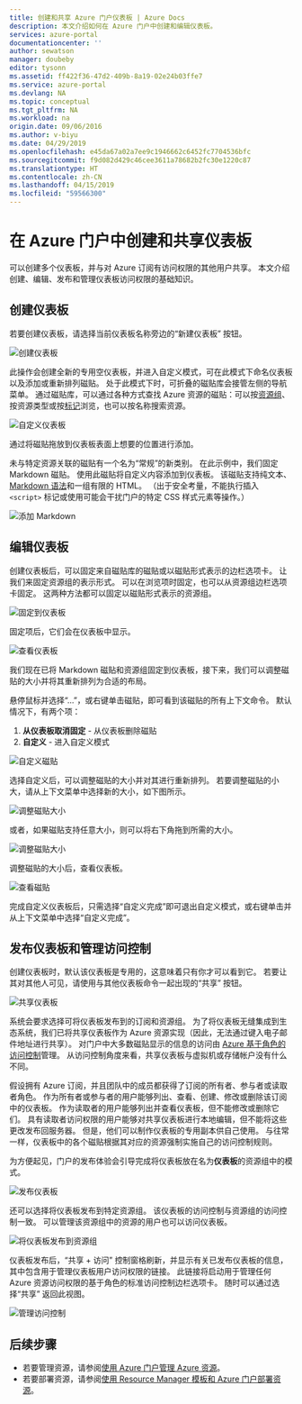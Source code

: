 ```yaml
---
title: 创建和共享 Azure 门户仪表板 | Azure Docs
description: 本文介绍如何在 Azure 门户中创建和编辑仪表板。
services: azure-portal
documentationcenter: ''
author: sewatson
manager: doubeby
editor: tysonn
ms.assetid: ff422f36-47d2-409b-8a19-02e24b03ffe7
ms.service: azure-portal
ms.devlang: NA
ms.topic: conceptual
ms.tgt_pltfrm: NA
ms.workload: na
origin.date: 09/06/2016
ms.author: v-biyu
ms.date: 04/29/2019
ms.openlocfilehash: e45da67a02a7ee9c1946662c6452fc7704536bfc
ms.sourcegitcommit: f9d082d429c46cee3611a78682b2fc30e1220c87
ms.translationtype: HT
ms.contentlocale: zh-CN
ms.lasthandoff: 04/15/2019
ms.locfileid: "59566300"
---
```

# <a name="create-and-share-dashboards-in-the-azure-portal"></a>在 Azure 门户中创建和共享仪表板
可以创建多个仪表板，并与对 Azure 订阅有访问权限的其他用户共享。  本文介绍创建、编辑、发布和管理仪表板访问权限的基础知识。

## <a name="create-a-dashboard"></a>创建仪表板
若要创建仪表板，请选择当前仪表板名称旁边的“新建仪表板”  按钮。  

![创建仪表板](./media/azure-portal-dashboards/new-dashboard.png)

此操作会创建全新的专用空仪表板，并进入自定义模式，可在此模式下命名仪表板以及添加或重新排列磁贴。  处于此模式下时，可折叠的磁贴库会接管左侧的导航菜单。  通过磁贴库，可以通过各种方式查找 Azure 资源的磁贴：可以按[资源组](../azure-resource-manager/resource-group-overview.md#resource-groups)、按资源类型或按[标记](../azure-resource-manager/resource-group-using-tags.md)浏览，也可以按名称搜索资源。  

![自定义仪表板](./media/azure-portal-dashboards/customize-dashboard.png)

通过将磁贴拖放到仪表板表面上想要的位置进行添加。

未与特定资源关联的磁贴有一个名为“常规”的新类别。  在此示例中，我们固定 Markdown 磁贴。  使用此磁贴将自定义内容添加到仪表板。  该磁贴支持纯文本、[Markdown 语法](https://daringfireball.net/projects/markdown/syntax)和一组有限的 HTML。  （出于安全考量，不能执行插入 `<script>` 标记或使用可能会干扰门户的特定 CSS 样式元素等操作。） 

![添加 Markdown](./media/azure-portal-dashboards/add-markdown.png)

## <a name="edit-a-dashboard"></a>编辑仪表板
创建仪表板后，可以固定来自磁贴库的磁贴或以磁贴形式表示的边栏选项卡。 让我们来固定资源组的表示形式。 可以在浏览项时固定，也可以从资源组边栏选项卡固定。 这两种方法都可以固定以磁贴形式表示的资源组。

![固定到仪表板](./media/azure-portal-dashboards/pin-to-dashboard.png)

固定项后，它们会在仪表板中显示。

![查看仪表板](./media/azure-portal-dashboards/view-dashboard.png)

我们现在已将 Markdown 磁贴和资源组固定到仪表板，接下来，我们可以调整磁贴的大小并将其重新排列为合适的布局。

悬停鼠标并选择“...”，或右键单击磁贴，即可看到该磁贴的所有上下文命令。 默认情况下，有两个项：

1. **从仪表板取消固定** - 从仪表板删除磁贴
2. **自定义** - 进入自定义模式

![自定义磁贴](./media/azure-portal-dashboards/customize-tile.png)

选择自定义后，可以调整磁贴的大小并对其进行重新排列。 若要调整磁贴的小大，请从上下文菜单中选择新的大小，如下图所示。

![调整磁贴大小](./media/azure-portal-dashboards/resize-tile.png)

或者，如果磁贴支持任意大小，则可以将右下角拖到所需的大小。

![调整磁贴大小](./media/azure-portal-dashboards/resize-corner.png)

调整磁贴的大小后，查看仪表板。

![查看磁贴](./media/azure-portal-dashboards/view-tile.png)

完成自定义仪表板后，只需选择“自定义完成”即可退出自定义模式，或右键单击并从上下文菜单中选择“自定义完成”。

## <a name="publish-a-dashboard-and-manage-access-control"></a>发布仪表板和管理访问控制
创建仪表板时，默认该仪表板是专用的，这意味着只有你才可以看到它。  若要让其对其他人可见，请使用与其他仪表板命令一起出现的“共享”  按钮。

![共享仪表板](./media/azure-portal-dashboards/share-dashboard.png)

系统会要求选择可将仪表板发布到的订阅和资源组。 为了将仪表板无缝集成到生态系统，我们已将共享仪表板作为 Azure 资源实现（因此，无法通过键入电子邮件地址进行共享）。  对门户中大多数磁贴显示的信息的访问由 [Azure 基于角色的访问控制](../active-directory/role-based-access-control-configure.md )管理。 从访问控制角度来看，共享仪表板与虚拟机或存储帐户没有什么不同。  

假设拥有 Azure 订阅，并且团队中的成员都获得了订阅的所有者、参与者或读取者角色。  作为所有者或参与者的用户能够列出、查看、创建、修改或删除该订阅中的仪表板。  作为读取者的用户能够列出并查看仪表板，但不能修改或删除它们。  具有读取者访问权限的用户能够对共享仪表板进行本地编辑，但不能将这些更改发布回服务器。  但是，他们可以制作仪表板的专用副本供自己使用。  与往常一样，仪表板中的各个磁贴根据其对应的资源强制实施自己的访问控制规则。  

为方便起见，门户的发布体验会引导完成将仪表板放在名为**仪表板**的资源组中的模式。  

![发布仪表板](./media/azure-portal-dashboards/publish-dashboard.png)

还可以选择将仪表板发布到特定资源组。  该仪表板的访问控制与资源组的访问控制一致。  可以管理该资源组中的资源的用户也可以访问仪表板。

![将仪表板发布到资源组](./media/azure-portal-dashboards/publish-to-resource-group.png)

仪表板发布后，“共享 + 访问” 控制窗格刷新，并显示有关已发布仪表板的信息，其中包含用于管理仪表板用户访问权限的链接。  此链接将启动用于管理任何 Azure 资源访问权限的基于角色的标准访问控制边栏选项卡。  随时可以通过选择“共享” 返回此视图。

![管理访问控制](./media/azure-portal-dashboards/manage-access.png)

## <a name="next-steps"></a>后续步骤
- 若要管理资源，请参阅[使用 Azure 门户管理 Azure 资源](../azure-resource-manager/resource-group-portal.md)。
- 若要部署资源，请参阅[使用 Resource Manager 模板和 Azure 门户部署资源](../azure-resource-manager/resource-group-template-deploy-portal.md)。

